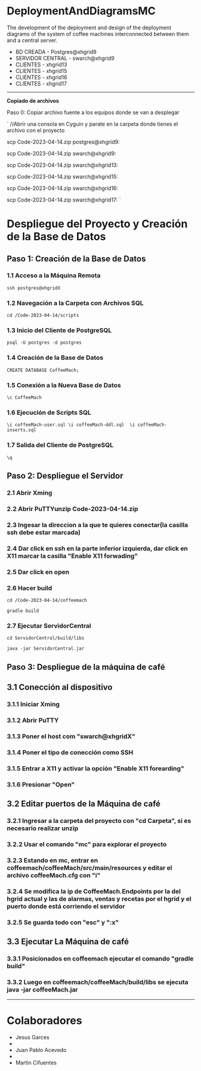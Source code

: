 # DeploymentAndDiagramsMC
The development of the deployment and design of the deployment diagrams of the system of coffee machines interconnected between them and a central server.

- BD CREADA - Postgres@xhgrid9
- SERVIDOR CENTRAL - swarch@xhgrid9
- CLIENTES - xhgrid13
- CLIENTES - xhgrid15
- CLIENTES - xhgrid16
- CLIENTES - xhgrid17

* * *
**Copiado de archivos**

Paso 0: Copiar archivo fuente a los equipos donde se van a desplegar

` 
  //Abrir una consola en Cyguin y parate en la carpeta donde tienes el archivo con el proyecto
 
  scp Code-2023-04-14.zip postgres@xhgrid9:

  scp Code-2023-04-14.zip swarch@xhgrid9:
 
  scp Code-2023-04-14.zip swarch@xhgrid13:
 
  scp Code-2023-04-14.zip swarch@xhgrid15:
 
  scp Code-2023-04-14.zip swarch@xhgrid16:
 
  scp Code-2023-04-14.zip swarch@xhgrid17:
`

Despliegue del Proyecto y Creación de la Base de Datos
======================================================

Paso 1: Creación de la Base de Datos
------------------------------------

### 1.1 Acceso a la Máquina Remota

`ssh postgres@xhgridX`

### 1.2 Navegación a la Carpeta con Archivos SQL

`cd /Code-2023-04-14/scripts`

### 1.3 Inicio del Cliente de PostgreSQL

`psql -U postgres -d postgres`

### 1.4 Creación de la Base de Datos

`CREATE DATABASE CoffeeMach;`

### 1.5 Conexión a la Nueva Base de Datos

`\c CoffeeMach`

### 1.6 Ejecución de Scripts SQL

`\i coffeeMach-user.sql \i coffeeMach-ddl.sql  \i coffeeMach-inserts.sql`

### 1.7 Salida del Cliente de PostgreSQL

`\q`

Paso 2: Despliegue el Servidor
-------------------------------
### 2.1 Abrir Xming
### 2.2 Abrir PuTTYunzip Code-2023-04-14.zip
### 2.3 Ingesar la direccion a la que te quieres conectar(la casilla ssh debe estar marcada)
### 2.4 Dar click en ssh en la parte inferior izquierda, dar click en X11 marcar la casilla "Enable X11 forwading"
### 2.5 Dar click en open
### 2.6 Hacer build

`cd /Code-2023-04-14/coffeemach`

`gradle build`
### 2.7 Ejecutar ServidorCentral

`cd ServidorCentral/build/libs`

`java -jar ServidorCentral.jar`

Paso 3: Despliegue de la máquina de café
-----------------------------------------
## 3.1 Conección al dispositivo
### 3.1.1 Iniciar Xming
### 3.1.2 Abrir PuTTY
### 3.1.3 Poner el host com "swarch@xhgridX"
### 3.1.4 Poner el tipo de conección como SSH
### 3.1.5 Entrar a X11 y activar la opción "Enable X11 forearding"
### 3.1.6 Presionar "Open"

## 3.2 Editar puertos de la Máquina de café
### 3.2.1 Ingresar a la carpeta del proyecto con "cd Carpeta", si es necesario realizar unzip
### 3.2.2 Usar el comando "mc" para explorar el proyecto
### 3.2.3 Estando en mc, entrar en coffeemach/coffeeMach/src/main/resources y editar el archivo coffeeMach.cfg con "i"
### 3.2.4 Se modifica la ip de CoffeeMach.Endpoints por la del hgrid actual y las de alarmas, ventas y recetas por el hgrid y el puerto donde está corriendo el servidor 
### 3.2.5 Se guarda todo con "esc" y ":x"

## 3.3 Ejecutar La Máquina de café
### 3.3.1 Posicionados en coffeemach ejecutar el comando "gradle build"
### 3.3.2 Luego en coffeemach/coffeeMach/build/libs se ejecuta java -jar coffeeMach.jar

* * *
# Colaboradores

* Jesus Garces
* 
* Juan Pablo Acevedo
* 
* Martin Cifuentes

